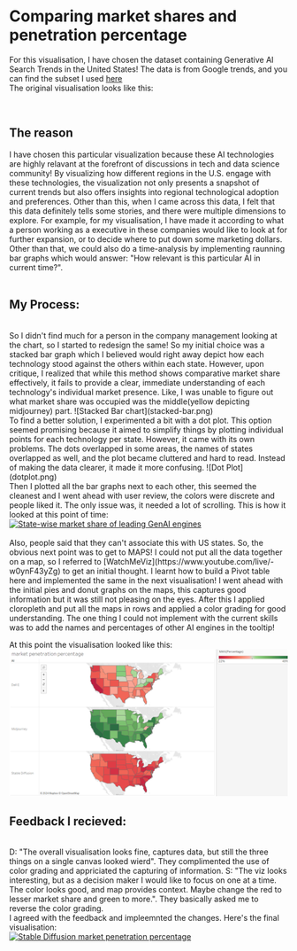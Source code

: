 <h1>Comparing market shares and penetration percentage</h1>

For this visualisation, I have chosen the dataset containing Generative AI Search Trends in the United States!
The data is from Google trends, and you can find the subset I used [here](https://data.world/makeovermonday/generative-ai-search-trends-in-the-united-states)
<br>
The original visualisation looks like this:
<script type="text/javascript" src="https://ssl.gstatic.com/trends_nrtr/3826_RC01/embed_loader.js"></script> <script type="text/javascript"> trends.embed.renderExploreWidget("TIMESERIES", {"comparisonItem":[{"keyword":"Midjourney","geo":"US","time":"2022-01-01 2024-02-16"},{"keyword":"Stable Diffusion","geo":"US","time":"2022-01-01 2024-02-16"},{"keyword":"DALL E","geo":"US","time":"2022-01-01 2024-02-16"}],"category":0,"property":""}, {"exploreQuery":"date=2022-01-01%202024-02-16&geo=US&q=Midjourney,Stable%20Diffusion,DALL%20E&hl=eng","guestPath":"https://trends.google.com:443/trends/embed/"}); </script>
<br>
<h2>The reason</h2>
I have chosen this particular visualization because these AI technologies are highly relavant at the forefront of discussions in tech and data science community! By visualizing how different regions in the U.S. engage with these technologies, the visualization not only presents a snapshot of current trends but also offers insights into regional technological adoption and preferences.
Other than this, when I came across this data, I felt that this data definitely tells some stories, and there were multiple dimensions to explore. For example, for my visualisation, I have made it according to what a person working as a executive in these companies would like to look at for further expansion, or to decide where to put down some marketing dollars. Other than that, we could also do a time-analysis by implementing raunning bar graphs which would answer: "How relevant is this particular AI in current time?".
<br><br>
<h2>My Process: </h2>
<br>
So I didn't find much for a person in the company management looking at the chart, so I started to redesign the same!
So my initial choice was a stacked bar graph which I believed would right away depict how each technology stood against the others within each state. However, upon critique, I realized that while this method shows comparative market share effectively, it fails to provide a clear, immediate understanding of each technology's individual market presence. Like, I was unable to figure out what market share was occupied was the middle(yellow depicting midjourney) part.
![Stacked Bar chart](stacked-bar.png)<br>
To find a better solution, I experimented a bit with a dot plot. This option seemed promising because it aimed to simplify things by plotting individual points for each technology per state. However, it came with its own problems. The dots overlapped in some areas, the names of states overlapped as well, and the plot became cluttered and hard to read. Instead of making the data clearer, it made it more confusing.
![Dot Plot](dotplot.png)

<br>
Then I plotted all the bar graphs next to each other, this seemed the cleanest and I went ahead with user review, the colors were discrete and people liked it. The only issue was, it needed a lot of scrolling. 
This is how it looked at this point of time:
<div class='tableauPlaceholder' id='viz1726709411172' style='position: relative'><noscript><a href='#'><img alt='State-wise market share of leading GenAI engines ' src='https:&#47;&#47;public.tableau.com&#47;static&#47;images&#47;ai&#47;ai_data_npivot&#47;State-wisemarketshare&#47;1_rss.png' style='border: none' /></a></noscript><object class='tableauViz'  style='display:none;'><param name='host_url' value='https%3A%2F%2Fpublic.tableau.com%2F' /> <param name='embed_code_version' value='3' /> <param name='site_root' value='' /><param name='name' value='ai_data_npivot&#47;State-wisemarketshare' /><param name='tabs' value='no' /><param name='toolbar' value='yes' /><param name='static_image' value='https:&#47;&#47;public.tableau.com&#47;static&#47;images&#47;ai&#47;ai_data_npivot&#47;State-wisemarketshare&#47;1.png' /> <param name='animate_transition' value='yes' /><param name='display_static_image' value='yes' /><param name='display_spinner' value='yes' /><param name='display_overlay' value='yes' /><param name='display_count' value='yes' /><param name='language' value='en-US' /><param name='filter' value='publish=yes' /></object></div>
<script type='text/javascript'>
  var divElement = document.getElementById('viz1726709411172');
  var vizElement = divElement.getElementsByTagName('object')[0];
  vizElement.style.width='100%';vizElement.style.height=(divElement.offsetWidth*0.75)+'px';
  var scriptElement = document.createElement('script');
  scriptElement.src = 'https://public.tableau.com/javascripts/api/viz_v1.js';
  vizElement.parentNode.insertBefore(scriptElement, vizElement);
</script>

<br>
Also, people said that they can't associate this with US states. So, the obvious next point was to get to MAPS!
I could not put all the data together on a map, so I referred to [WatchMeViz](https://www.youtube.com/live/-w0ynF43yZg) to get an initial thought. I learnt how to build a Pivot table here and implemented the same in the next visualisation!
I went ahead with the initial pies and donut graphs on the maps, this captures good information but it was still not pleasing on the eyes.
After this I applied cloropleth and put all the maps in rows and applied a color grading for good understanding. The one thing I could not implement with the current skills was to add the names and percentages of other AI engines in the tooltip!

At this point the visualisation looked like this:
![Initial Chloropleth](maps3.png)
<br>
<h2>Feedback I recieved:</h2>
<br>
D: "The overall visualisation looks fine, captures data, but still the three things on a single canvas looked wierd". They complimented the use of color grading and appriciated the capturing of information. 
S: "The viz looks interesting, but as a decision maker I would like to focus on one at a time. The color looks good, and map provides context. Maybe change the red to lesser market share and green to more.". They basically asked me to reverse the color grading.
<br>
I agreed with the feedback and impleemnted the changes. Here's the final visualisation:
<div class='tableauPlaceholder' id='viz1726709844127' style='position: relative'><noscript><a href='#'><img alt='Stable Diffusion market penetration percentage ' src='https:&#47;&#47;public.tableau.com&#47;static&#47;images&#47;FX&#47;FXNZH658P&#47;1_rss.png' style='border: none' /></a></noscript><object class='tableauViz'  style='display:none;'><param name='host_url' value='https%3A%2F%2Fpublic.tableau.com%2F' /> <param name='embed_code_version' value='3' /> <param name='path' value='shared&#47;FXNZH658P' /> <param name='toolbar' value='yes' /><param name='static_image' value='https:&#47;&#47;public.tableau.com&#47;static&#47;images&#47;FX&#47;FXNZH658P&#47;1.png' /> <param name='animate_transition' value='yes' /><param name='display_static_image' value='yes' /><param name='display_spinner' value='yes' /><param name='display_overlay' value='yes' /><param name='display_count' value='yes' /><param name='language' value='en-US' /><param name='filter' value='publish=yes' /></object></div>
<script type='text/javascript'>
  var divElement = document.getElementById('viz1726709844127');
  var vizElement = divElement.getElementsByTagName('object')[0];
  vizElement.style.width='100%';vizElement.style.height=(divElement.offsetWidth*0.75)+'px';
  var scriptElement = document.createElement('script');
  scriptElement.src = 'https://public.tableau.com/javascripts/api/viz_v1.js';
  vizElement.parentNode.insertBefore(scriptElement, vizElement);
</script>



